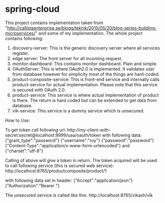 # spring-cloud

This project contains implementation taken from "http://callistaenterprise.se/blogg/teknik/2015/05/20/blog-series-building-microservices/" and some of my implementation. The whole project contains following:

1. discovery-server: This is the generic discovery server where all services register.
2. edge server: The front server for all incoming request.
3. monitor-dashboard: This contains monitor dashboard. Plain and simple.
4. OAuthServer: This is where OAuth2.0 is implemented. It validates user from database however for simplicity most of the things are hard-coded.
5. product-composite-service: This is front-end service and internally calls product-service for actual implementation. Please note that this service is secured with OAuth 2.0.
6. product-service: This service is where actual implementation of product is there. The return is hard coded but can be extended to get data from database.
7. vik-service: This service is a dummy service which is unsecured.


How to Use:

To get token call following url:
http://my-client-with-secret:secret@localhost:9999/uaa/oauth/token
with following data:
{"grant_type":"password"}
{"username":"roy"}
{"password":"password"}
{"Content-Type":"application/x-www-form-urlencoded"} and
{"charset":"utf-8"}

Calling of above will give a token in return. The token acquired will be used to call following service (this is secured web service):
http://localhost:8765/productcomposite/product/1

with following data set in header:
{"Accept":"application/json"}
{"Authorization":"Bearer <Token from above call>"}


The unsecured service is called like this:
http://localhost:8765/vikash/vik
